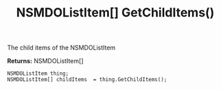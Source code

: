 ﻿---
uid: crmscript_ref_NSMDOListItem_GetChildItems
title: NSMDOListItem[] GetChildItems()
intellisense: NSMDOListItem.GetChildItems
keywords: NSMDOListItem, GetChildItems
so.topic: reference
---

The child items of the NSMDOListItem

**Returns:** NSMDOListItem[]


```crmscript
NSMDOListItem thing;
NSMDOListItem[] childItems  = thing.GetChildItems();
```


